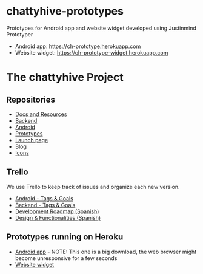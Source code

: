 chattyhive-prototypes
=====================

Prototypes for Android app and website widget developed using Justinmind Prototyper

- Android app: https://ch-prototype.herokuapp.com  
- Website widget: https://ch-prototype-widget.herokuapp.com


The chattyhive Project
======================

Repositories
------------
 - [Docs and Resources](https://github.com/diegopau/chattyhive-resources)
 - [Backend](https://github.com/diegopau/chattyhive-backend)
 - [Android](https://github.com/jonathrodriguez/chattyhive-android)
 - [Prototypes](https://github.com/diegopau/chattyhive-prototypes)
 - [Launch page](https://github.com/diegopau/chattyhive-launch)
 - [Blog](https://github.com/diegopau/chattyhive-blog)
 - [Icons](https://github.com/diegopau/chattyhive-icons)

Trello
------
We use Trello to keep track of issues and organize each new version.
- [Android - Tags & Goals](https://trello.com/b/p7lzPSRE/android-tags-goals)
- [Backend - Tags & Goals](https://trello.com/b/jadaPPL3/backend-tags-goals)
- [Development Roadmap (Spanish)](https://trello.com/b/dlgxOlGs/development-roadmap)
- [Design & Functionalities (Spanish)](https://trello.com/b/LT9HYClf/diseno-y-funcionalidades)

Prototypes running on Heroku
----------------------------
- [Android app](https://ch-prototype.herokuapp.com) - NOTE: This one is a big download, the web browser might become unresponsive for a few seconds
- [Website widget](https://ch-prototype-widget.herokuapp.com)
